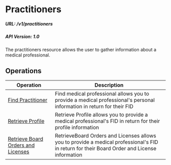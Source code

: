 # Practitioners

##### URL: /v1/practitioners
##### API Version: 1.0

The practitioners resource allows the user to gather information about a medical professional. 

## Operations

| Operation | Description |
| --------- | ----------- |
| [Find Practitioner](find-practitioner.md) | Find medical professional allows you to provide a medical professional's personal information in return for their FID |
| [Retrieve Profile](retrieve-profile.md) | Retrieve Profile allows you to provide a medical professional's FID in return for their profile information |
| [Retrieve Board Orders and Licenses](retrieve-licenses.md) | RetrieveBoard Orders and Licenses allows you to provide a medical professional's FID in return for their Board Order and License information |

